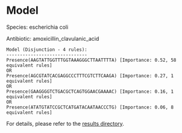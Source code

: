 
# Model

Species: escherichia coli

Antibiotic: amoxicillin_clavulanic_acid

```
Model (Disjunction - 4 rules):
------------------------------
Presence(AAGTATTGGTTTGGTAAAGGGCTTAATTTTA) [Importance: 0.52, 58 equivalent rules]
OR
Presence(AGCGTATCACGAGGCCCTTTCGTCTTCAAGA) [Importance: 0.27, 1 equivalent rules]
OR
Presence(GAAGGGGTCTGACGCTCAGTGGAACGAAAAC) [Importance: 0.16, 1 equivalent rules]
OR
Presence(ATATGTATCCGCTCATGATACAATAACCCTG) [Importance: 0.06, 8 equivalent rules]

```

For details, please refer to the [results directory](../../../../../results/scm_b/escherichia+coli/amoxicillin_clavulanic_acid/repeat_9/).

